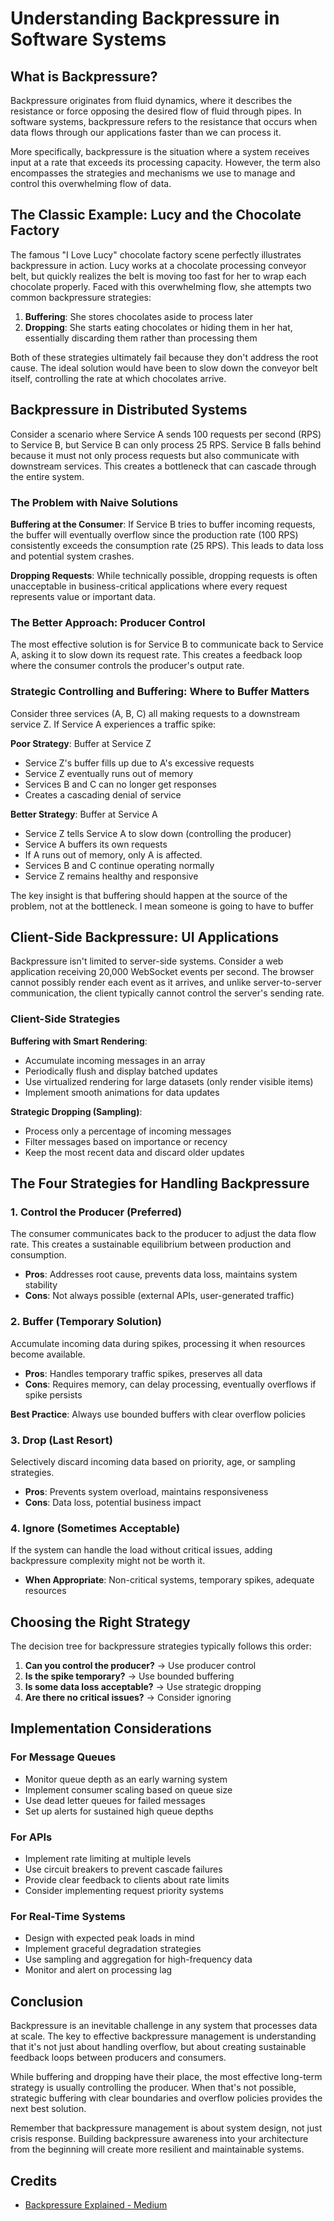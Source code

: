 # Understanding Backpressure in Software Systems

## What is Backpressure?

Backpressure originates from fluid dynamics, where it describes the resistance or force opposing the desired flow of fluid through pipes. In software systems, backpressure refers to the resistance that occurs when data flows through our applications faster than we can process it.

More specifically, backpressure is the situation where a system receives input at a rate that exceeds its processing capacity. However, the term also encompasses the strategies and mechanisms we use to manage and control this overwhelming flow of data.

## The Classic Example: Lucy and the Chocolate Factory

The famous "I Love Lucy" chocolate factory scene perfectly illustrates backpressure in action. Lucy works at a chocolate processing conveyor belt, but quickly realizes the belt is moving too fast for her to wrap each chocolate properly. Faced with this overwhelming flow, she attempts two common backpressure strategies:

1. **Buffering**: She stores chocolates aside to process later
2. **Dropping**: She starts eating chocolates or hiding them in her hat, essentially discarding them rather than processing them

Both of these strategies ultimately fail because they don't address the root cause. The ideal solution would have been to slow down the conveyor belt itself, controlling the rate at which chocolates arrive.

## Backpressure in Distributed Systems

Consider a scenario where Service A sends 100 requests per second (RPS) to Service B, but Service B can only process 25 RPS. Service B falls behind because it must not only process requests but also communicate with downstream services. This creates a bottleneck that can cascade through the entire system.

### The Problem with Naive Solutions

**Buffering at the Consumer**: If Service B tries to buffer incoming requests, the buffer will eventually overflow since the production rate (100 RPS) consistently exceeds the consumption rate (25 RPS). This leads to data loss and potential system crashes.

**Dropping Requests**: While technically possible, dropping requests is often unacceptable in business-critical applications where every request represents value or important data.

### The Better Approach: Producer Control

The most effective solution is for Service B to communicate back to Service A, asking it to slow down its request rate. This creates a feedback loop where the consumer controls the producer's output rate.

### Strategic Controlling and Buffering: Where to Buffer Matters

Consider three services (A, B, C) all making requests to a downstream service Z. If Service A experiences a traffic spike:

**Poor Strategy**: Buffer at Service Z
- Service Z's buffer fills up due to A's excessive requests
- Service Z eventually runs out of memory
- Services B and C can no longer get responses
- Creates a cascading denial of service

**Better Strategy**: Buffer at Service A
- Service Z tells Service A to slow down (controlling the producer)
- Service A buffers its own requests
- If A runs out of memory, only A is affected. 
- Services B and C continue operating normally
- Service Z remains healthy and responsive

The key insight is that buffering should happen at the source of the problem, not at the bottleneck. I mean someone is going to have to buffer

## Client-Side Backpressure: UI Applications

Backpressure isn't limited to server-side systems. Consider a web application receiving 20,000 WebSocket events per second. The browser cannot possibly render each event as it arrives, and unlike server-to-server communication, the client typically cannot control the server's sending rate.

### Client-Side Strategies

**Buffering with Smart Rendering**:
- Accumulate incoming messages in an array
- Periodically flush and display batched updates
- Use virtualized rendering for large datasets (only render visible items)
- Implement smooth animations for data updates

**Strategic Dropping (Sampling)**:
- Process only a percentage of incoming messages
- Filter messages based on importance or recency
- Keep the most recent data and discard older updates

## The Four Strategies for Handling Backpressure

### 1. Control the Producer (Preferred)
The consumer communicates back to the producer to adjust the data flow rate. This creates a sustainable equilibrium between production and consumption.

- **Pros**: Addresses root cause, prevents data loss, maintains system stability
- **Cons**: Not always possible (external APIs, user-generated traffic)

### 2. Buffer (Temporary Solution)
Accumulate incoming data during spikes, processing it when resources become available.

- **Pros**: Handles temporary traffic spikes, preserves all data
- **Cons**: Requires memory, can delay processing, eventually overflows if spike persists

**Best Practice**: Always use bounded buffers with clear overflow policies

### 3. Drop (Last Resort)
Selectively discard incoming data based on priority, age, or sampling strategies.

- **Pros**: Prevents system overload, maintains responsiveness
- **Cons**: Data loss, potential business impact

### 4. Ignore (Sometimes Acceptable)
If the system can handle the load without critical issues, adding backpressure complexity might not be worth it.

- **When Appropriate**: Non-critical systems, temporary spikes, adequate resources

## Choosing the Right Strategy

The decision tree for backpressure strategies typically follows this order:

1. **Can you control the producer?** → Use producer control
2. **Is the spike temporary?** → Use bounded buffering
3. **Is some data loss acceptable?** → Use strategic dropping
4. **Are there no critical issues?** → Consider ignoring

## Implementation Considerations

### For Message Queues
- Monitor queue depth as an early warning system
- Implement consumer scaling based on queue size
- Use dead letter queues for failed messages
- Set up alerts for sustained high queue depths

### For APIs
- Implement rate limiting at multiple levels
- Use circuit breakers to prevent cascade failures
- Provide clear feedback to clients about rate limits
- Consider implementing request priority systems

### For Real-Time Systems
- Design with expected peak loads in mind
- Implement graceful degradation strategies
- Use sampling and aggregation for high-frequency data
- Monitor and alert on processing lag

## Conclusion
Backpressure is an inevitable challenge in any system that processes data at scale. The key to effective backpressure management is understanding that it's not just about handling overflow, but about creating sustainable feedback loops between producers and consumers.

While buffering and dropping have their place, the most effective long-term strategy is usually controlling the producer. When that's not possible, strategic buffering with clear boundaries and overflow policies provides the next best solution.

Remember that backpressure management is about system design, not just crisis response. Building backpressure awareness into your architecture from the beginning will create more resilient and maintainable systems.

## Credits
- [Backpressure Explained - Medium](https://medium.com/@jayphelps/backpressure-explained-the-flow-of-data-through-software-2350b3e77ce7)
